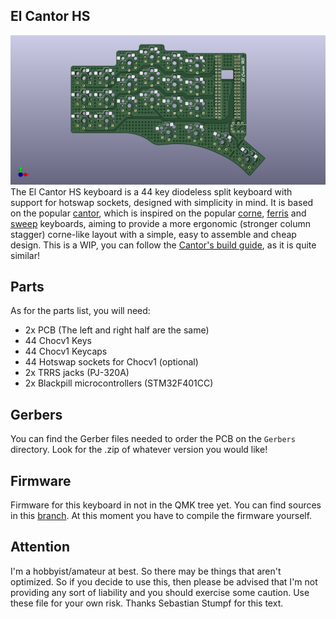 ## El Cantor HS
![El Cantor HS](/Pictures/20231122.AZHIZHINOV.ELCANTORHS.00.png)
The El Cantor HS keyboard is a 44 key diodeless split keyboard with support for hotswap sockets, designed with simplicity in mind. It is based on the popular [cantor](https://github.com/diepala/cantor), which is inspired on the popular [corne](https://github.com/foostan/crkbd), [ferris](https://github.com/pierrechevalier83/ferris) and [sweep](https://github.com/davidphilipbarr/Sweep) keyboards, aiming to provide a more ergonomic (stronger column stagger) corne-like layout with a simple, easy to assemble and cheap design.
This is a WIP, you can follow the [Cantor's build guide](https://github.com/diepala/cantor/blob/main/doc/build_guide.md), as it is quite similar!

## Parts
As for the parts list, you will need:
- 2x PCB (The left and right half are the same)
- 44 Chocv1 Keys
- 44 Chocv1 Keycaps
- 44 Hotswap sockets for Chocv1 (optional)
- 2x TRRS jacks (PJ-320A)
- 2x Blackpill microcontrollers (STM32F401CC)

## Gerbers
You can find the Gerber files needed to order the PCB on the `Gerbers` directory. Look for the .zip of whatever version you would like!

## Firmware
Firmware for this keyboard in not in the QMK tree yet. You can find sources in this [branch](https://github.com/azhizhinov/qmk_firmware/tree/elcantorhs-qmk/keyboards/elcantorhs). At this moment you have to compile the firmware yourself.

## Attention
I'm a hobbyist/amateur at best. So there may be things that aren't optimized. So if you decide to use this, then please be advised that I'm not providing any sort of liability and you should exercise some caution. Use these file for your own risk. Thanks Sebastian Stumpf for this text.
